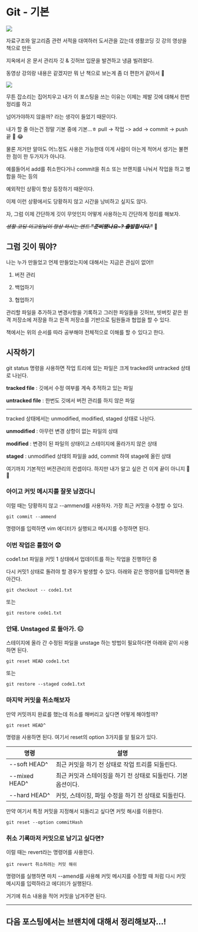 # Git - 기본

![](https://media.vlpt.us/images/kdo0129/post/01d99c01-574c-4b40-b331-f281cfce1228/git.png)

자료구조와 알고리즘 관련 서적을 대여하러 도서관을 갔는데 생활코딩 깃 강의 영상을 책으로 만든

지옥에서 온 문서 관리자 깃 & 깃허브 입문을 발견하고 냉큼 빌려왔다.

동영상 강의랑 내용은 같겠지만 뭐 난 책으로 보는게 좀 더 편한거 같아서 👾

![](https://images.velog.io/images/kdo0129/post/d649018c-9f90-4d8a-9a08-067b1e2e60de/260ACE65-081D-4B4B-8BDA-0E395508A2BE_1_105_c.jpeg)

무튼 잡소리는 집어치우고 내가 이 포스팅을 쓰는 이유는 이제는 제발 깃에 대해서 한번 정리를 하고

넘어가야하지 않을까? 라는 생각이 들었기 때문이다.

내가 할 줄 아는건 정말 기본 중에 기본...ㅎ pull -> 작업 -> add -> commit -> push 끝 🤣 😂

물론 저거만 알아도 어느정도 사용은 가능한데 이게 사람이 아는게 적어서 생기는 불편한 점이 한 두가지가 아니다.

예를들어서 add를 취소한다거나 commit을 취소 또는 브랜치를 나눠서 작업을 하고 병합을 하는 등의

예외적인 상황이 항상 등장하기 때문이다.

이제 이런 상황에서도 당황하지 않고 시간을 낭비하고 싶지도 않다.

자, 그럼 이제 간단하게 깃이 무엇인지 어떻게 사용하는지 간단하게 정리를 해보자.

~~_생활 코딩 이고잉님이 항상 하시는 멘트 **"준비됐나요~? 출발합시다."**_~~ 🤣

## 그럼 깃이 뭐야?

나는 누가 만들었고 언제 만들었는지에 대해서는 지금은 관심이 없어!!

1. 버전 관리

2. 백업하기

3. 협업하기

관리할 파일을 추가하고 변경사항을 기록하고 그러한 파일들을 깃허브, 빗버킷 같은 원격 저장소에 저장을 하고 원격 저장소를 기반으로 팀원들과 협업을 할 수 있다.

책에서는 위의 순서를 따라 공부해야 전체적으로 이해를 할 수 있다고 한다.

## 시작하기

git status 명령을 사용하면 작업 트리에 있는 파일은 크게 tracked와 untracked 상태로 나뉜다.

**tracked file** : 깃에서 수정 여부를 계속 추적하고 있는 파일

**untracked file** : 한번도 깃에서 버전 관리를 하지 않은 파일

---

tracked 상태에서는 unmodified, modified, staged 상태로 나뉜다.

**unmodified** : 아무런 변경 상항이 없는 파일의 상태

**modified** : 변경이 된 파일의 상태이고 스테이지에 올라가지 않은 상태

**staged** : unmodified 상태의 파일을 add, commit 하여 stage에 올린 상태

여기까지 기본적인 버전관리의 컨셉이다. 하지만 내가 알고 싶은 건 이게 끝이 아니지 🤔 🤔

### 아이고 커밋 메시지를 잘못 남겼다니

이럴 때는 당황하지 않고 --ammend를 사용하자. 가장 최근 커밋을 수정할 수 있다.

```
git commit --ammend
```

명령어를 입력하면 vim 에디터가 실행되고 메시지를 수정하면 된다.

### 이번 작업은 틀렸어 😟

code1.txt 파일을 커밋 1 상태에서 업데이트를 하는 작업을 진행하던 중

다시 커밋1 상태로 돌려야 할 경우가 발생할 수 있다. 아래와 같은 명령어를 입력하면 돌아간다.

```
git checkout -- code1.txt
```

또는

```
git restore code1.txt
```

### 안돼. Unstaged 로 돌아가. 😑

스테이지에 올라 간 수정된 파일을 unstage 하는 방법이 필요하다면 아래와 같이 사용하면 된다.

```
git reset HEAD code1.txt
```

또는

```
git restore --staged code1.txt
```

### 마지막 커밋을 취소해보자

만약 커밋까지 완료를 했는데 취소를 해버리고 싶다면 어떻게 해야할까?

```
git reset HEAD^
```

명령을 사용하면 된다. 여기서 reset의 option 3가지를 알 필요가 있다.

| 명령          | 설명                                                           |
| ------------- | -------------------------------------------------------------- |
| --soft HEAD^  | 최근 커밋을 하기 전 상태로 작업 트리를 되돌린다.               |
| --mixed HEAD^ | 최근 커밋과 스테이징을 하기 전 상태로 되돌린다. 기본 옵션이다. |
| --hard HEAD^  | 커밋, 스테이징, 파일 수정을 하기 전 상태로 되돌린다.           |

만약 여기서 특정 커밋을 지정해서 되돌리고 싶다면 커밋 해시를 이용한다.

```
git reset --option commitHash
```

### 취소 기록마저 커밋으로 남기고 싶다면?

이럴 때는 revert라는 명령어를 사용한다.

```
git revert 취소하려는 커밋 해쉬
```

명령어를 실행하면 마치 --amend를 사용해 커밋 메시지를 수정할 때 처럼 다시 커밋 메시지를 입력하라고 에디터가 실행된다.

거기에 취소 내용을 적어 커밋을 남겨주면 된다.

---

## 다음 포스팅에서는 브랜치에 대해서 정리해보자...!
